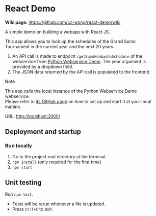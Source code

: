 # React Demo

**Wiki page:** <https://github.com/cc-wong/react-demo/wiki>

A simple demo on building a webapp with React JS.

This app allows you to look up the schedules of the Grand Sumo Tournament in the current year and the next 20 years.

1. An API call is made to endpoint `/getSumoHonbashoSchedule` of the webservice from [Python Webservice Demo](https://github.com/cc-wong/python-webservice-demo). The year argument is provided by a dropdown field.
2. The JSON data returned by the API call is populated to the frontend.

> [!NOTE]
> This app calls the local instance of the Python Webservice Demo webservice.\
> Please refer to [its GitHub page](https://github.com/cc-wong/python-webservice-demo)
> on how to set up and start it at your local mahine.

URL: <http://localhost:3000/>

## Deployment and startup

### Run locally
1. Go to the project root directory at the terminal.
2. `npm install` (only required for the first time)
3. `npm start`

## Unit testing

Run `npm test`.
* Tests will be rerun whenever a file is updated.
* Press `Ctrl+C` to exit.